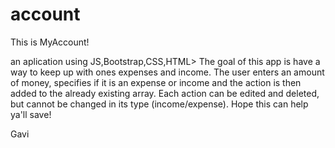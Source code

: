 # account

This is MyAccount!

an aplication using JS,Bootstrap,CSS,HTML>
The goal of this app is have a way to keep up with ones expenses and income. 
The user enters an amount of money, specifies if it is an expense or income and the action is then added to the already existing array.
Each action can be edited and deleted, but cannot be changed in its type (income/expense).
Hope this can help ya'll save!

Gavi
